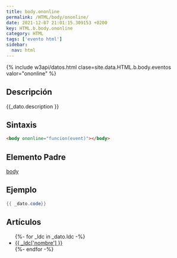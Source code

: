 ```yaml
---
title: body.ononline
permalink: /HTML/body/ononline/
date: 2021-12-07 21:01:15.309153 +0200
key: HTML.b.body.ononline
category: HTML
tags: ['evento html']
sidebar: 
  nav: html
---
```


{% include w3api/datos.html clase=site.data.HTML.b.body.eventos valor="ononline" %}

## Descripción
{{_dato.description }}

## Sintaxis
~~~html
<body ononline="funcion(event)"></body>
~~~

## Elemento Padre
[body](/HTML/body/)

## Ejemplo
~~~java
{{ _dato.code}}
~~~

## Artículos
<ul>
{%- for _ldc in _dato.ldc -%}
   <li>
       <a href="{{_ldc['url'] }}">{{ _ldc['nombre'] }}</a>
   </li>
{%- endfor -%}
</ul>
